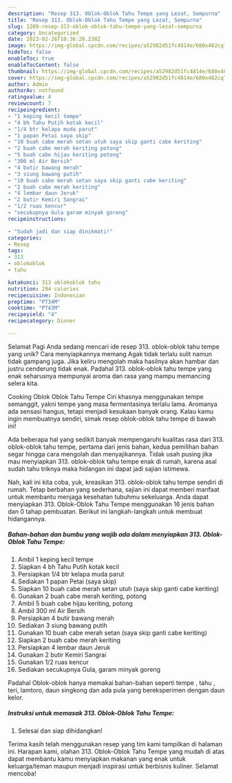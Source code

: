 ```yaml
---
description: "Resep 313. Oblok-Oblok Tahu Tempe yang Lezat, Sempurna"
title: "Resep 313. Oblok-Oblok Tahu Tempe yang Lezat, Sempurna"
slug: 1209-resep-313-oblok-oblok-tahu-tempe-yang-lezat-sempurna
category: Uncategorized
date: 2023-02-26T10:36:28.238Z
image: https://img-global.cpcdn.com/recipes/a52982d51fc4814e/680x482cq70/313-oblok-oblok-tahu-tempe-foto-resep-utama.jpg
hideToc: false
enableToc: true
enableTocContent: false
thumbnail: https://img-global.cpcdn.com/recipes/a52982d51fc4814e/680x482cq70/313-oblok-oblok-tahu-tempe-foto-resep-utama.jpg
cover: https://img-global.cpcdn.com/recipes/a52982d51fc4814e/680x482cq70/313-oblok-oblok-tahu-tempe-foto-resep-utama.jpg
author: Admin
authorAv: notfound
ratingvalue: 4
reviewcount: 7
recipeingredient:
- "1 keping kecil tempe"
- "4 bh Tahu Putih kotak kecil"
- "1/4 btr kelapa muda parut"
- "1 papan Petai saya skip"
- "10 buah cabe merah setan utuh saya skip ganti cabe keriting"
- "2 buah cabe merah keriting potong"
- "5 buah cabe hijau keriting potong"
- "300 ml Air Bersih"
- "4 butir bawang merah"
- "3 siung bawang putih"
- "10 buah cabe merah setan saya skip ganti cabe keriting"
- "2 buah cabe merah keriting"
- "4 lembar daun Jeruk"
- "2 butir Kemiri Sangrai"
- "1/2 ruas kencur"
- "secukupnya Gula garam minyak goreng"
recipeinstructions:

- "Sudah jadi dan siap dinikmati!"
categories:
- Resep
tags:
- 313
- oblokoblok
- tahu

katakunci: 313 oblokoblok tahu 
nutrition: 294 calories
recipecuisine: Indonesian
preptime: "PT34M"
cooktime: "PT43M"
recipeyield: "4"
recipecategory: Dinner

---
```



Selamat Pagi Anda sedang mencari ide resep 313. oblok-oblok tahu tempe yang unik? Cara menyiapkannya memang Agak tidak terlalu sulit namun tidak gampang juga. Jika keliru mengolah maka hasilnya akan hambar dan justru cenderung tidak enak. Padahal 313. oblok-oblok tahu tempe yang enak seharusnya mempunyai aroma dan rasa yang mampu memancing selera kita.


Cooking Oblok Oblok Tahu Tempe Ciri khasnya menggunakan tempe semanggit, yakni tempe yang masa fermentasinya terlalu lama. Aromanya ada sensasi hangus, tetapi menjadi kesukaan banyak orang. Kalau kamu ingin membuatnya sendiri, simak resep oblok-oblok tahu tempe di bawah ini!

Ada beberapa hal yang sedikit banyak mempengaruhi kualitas rasa dari 313. oblok-oblok tahu tempe, pertama dari jenis bahan, kedua pemilihan bahan segar hingga cara mengolah dan menyajikannya. Tidak usah pusing jika mau menyiapkan 313. oblok-oblok tahu tempe enak di rumah, karena asal sudah tahu triknya maka hidangan ini dapat jadi sajian istimewa.


Nah, kali ini kita coba, yuk, kreasikan 313. oblok-oblok tahu tempe sendiri di rumah. Tetap berbahan yang sederhana, sajian ini dapat memberi manfaat untuk membantu menjaga kesehatan tubuhmu sekeluarga. Anda dapat menyiapkan 313. Oblok-Oblok Tahu Tempe menggunakan 16 jenis bahan dan 0 tahap pembuatan. Berikut ini langkah-langkah untuk membuat hidangannya.

<!--inarticleads1-->

##### Bahan-bahan dan bumbu yang wajib ada dalam menyiapkan 313. Oblok-Oblok Tahu Tempe:

1. Ambil 1 keping kecil tempe
1. Siapkan 4 bh Tahu Putih kotak kecil
1. Persiapkan 1/4 btr kelapa muda parut
1. Sediakan 1 papan Petai (saya skip)
1. Siapkan 10 buah cabe merah setan utuh (saya skip ganti cabe keriting)
1. Gunakan 2 buah cabe merah keriting, potong
1. Ambil 5 buah cabe hijau keriting, potong
1. Ambil 300 ml Air Bersih
1. Persiapkan 4 butir bawang merah
1. Sediakan 3 siung bawang putih
1. Gunakan 10 buah cabe merah setan (saya skip ganti cabe keriting)
1. Siapkan 2 buah cabe merah keriting
1. Persiapkan 4 lembar daun Jeruk
1. Gunakan 2 butir Kemiri Sangrai
1. Gunakan 1/2 ruas kencur
1. Sediakan secukupnya Gula, garam minyak goreng


Padahal Oblok-oblok hanya memakai bahan-bahan seperti tempe , tahu , teri, lamtoro, daun singkong dan ada pula yang bereksperimen dengan daun kelor. 

<!--inarticleads2-->

##### Instruksi untuk memasak 313. Oblok-Oblok Tahu Tempe:


1. Selesai dan siap dihidangkan!



Terima kasih telah menggunakan resep yang tim kami tampilkan di halaman ini. Harapan kami, olahan 313. Oblok-Oblok Tahu Tempe yang mudah di atas dapat membantu kamu menyiapkan makanan yang enak untuk keluarga/teman maupun menjadi inspirasi untuk berbisnis kuliner. Selamat mencoba!
